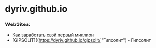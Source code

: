 # dyriv.github.io
### WebSites:

- [Как заработать свой первый миллион](https://dyriv.github.io/lesson_12/ "Как заработать свой первый миллион")
- [GIPSOLIT]((https://dyriv.github.io/gipsolit/ "Гипсолит") - Гипсолит
